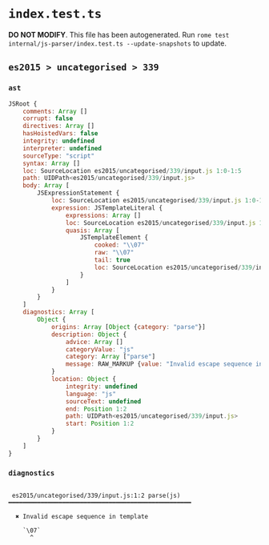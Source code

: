 # `index.test.ts`

**DO NOT MODIFY**. This file has been autogenerated. Run `rome test internal/js-parser/index.test.ts --update-snapshots` to update.

## `es2015 > uncategorised > 339`

### `ast`

```javascript
JSRoot {
	comments: Array []
	corrupt: false
	directives: Array []
	hasHoistedVars: false
	integrity: undefined
	interpreter: undefined
	sourceType: "script"
	syntax: Array []
	loc: SourceLocation es2015/uncategorised/339/input.js 1:0-1:5
	path: UIDPath<es2015/uncategorised/339/input.js>
	body: Array [
		JSExpressionStatement {
			loc: SourceLocation es2015/uncategorised/339/input.js 1:0-1:5
			expression: JSTemplateLiteral {
				expressions: Array []
				loc: SourceLocation es2015/uncategorised/339/input.js 1:0-1:5
				quasis: Array [
					JSTemplateElement {
						cooked: "\\07"
						raw: "\\07"
						tail: true
						loc: SourceLocation es2015/uncategorised/339/input.js 1:1-1:4
					}
				]
			}
		}
	]
	diagnostics: Array [
		Object {
			origins: Array [Object {category: "parse"}]
			description: Object {
				advice: Array []
				categoryValue: "js"
				category: Array ["parse"]
				message: RAW_MARKUP {value: "Invalid escape sequence in template"}
			}
			location: Object {
				integrity: undefined
				language: "js"
				sourceText: undefined
				end: Position 1:2
				path: UIDPath<es2015/uncategorised/339/input.js>
				start: Position 1:2
			}
		}
	]
}
```

### `diagnostics`

```

 es2015/uncategorised/339/input.js:1:2 parse(js) ━━━━━━━━━━━━━━━━━━━━━━━━━━━━━━━━━━━━━━━━━━━━━━━━━━━

  ✖ Invalid escape sequence in template

    `\07`
      ^


```
